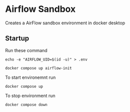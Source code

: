 # Airflow Sandbox
Creates a AirFlow sandbox environment in docker desktop

## Startup 
Run these command 

``echo -e "AIRFLOW_UID=$(id -u)" > .env``

``docker compose up airflow-init``

To start environemnt run 

``docker compose up``

To stop environment run 

``docker compose down``
